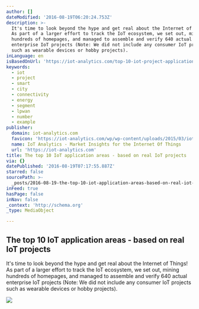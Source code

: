 ```yaml
---
author: []
dateModified: '2016-08-19T06:20:24.753Z'
description: >-
  It's time to look beyond the hype and get real about the Internet of Things!
  As part of a larger effort to track the IoT ecosystem, we set out, mining
  hundreds of homepages, and managed to assemble and verify 640 actual
  enterprise IoT projects (Note: We did not include any consumer IoT projects
  such as wearable devices or hobby projects).
inLanguage: en
isBasedOnUrl: 'https://iot-analytics.com/top-10-iot-project-application-areas-q3-2016/'
keywords:
  - iot
  - project
  - smart
  - city
  - connectivity
  - energy
  - segment
  - lpwan
  - number
  - example
publisher:
  domain: iot-analytics.com
  favicon: 'https://iot-analytics.com/wp/wp-content/uploads/2015/03/iot_favicon.png'
  name: IoT Analytics - Market Insights for the Internet Of Things
  url: 'https://iot-analytics.com'
title: The top 10 IoT application areas - based on real IoT projects
via: {}
datePublished: '2016-08-19T07:17:55.887Z'
starred: false
sourcePath: >-
  _posts/2016-08-19-the-top-10-iot-application-areas-based-on-real-iot-project.md
inFeed: true
hasPage: false
inNav: false
_context: 'http://schema.org'
_type: MediaObject

---
```

<article style=""><h1>The top 10 IoT application areas - based on real IoT projects</h1><p>It's time to look beyond the hype and get real about the Internet of Things! As part of a larger effort to track the IoT ecosystem, we set out, mining hundreds of homepages, and managed to assemble and verify 640 actual enterprise IoT projects (Note: We did not include any consumer IoT projects such as wearable devices or hobby projects).</p><img src="https://iot-analytics.com/wp/wp-content/uploads/2016/08/List-of-640-IoT-projects-min.png" /></article>